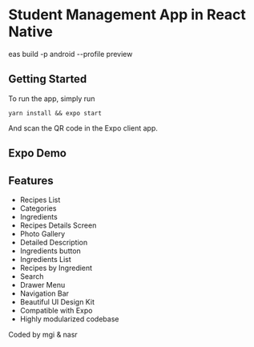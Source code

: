 # Student Management App in React Native


 eas build -p android --profile preview

## Getting Started

To run the app, simply run

```yarn install && expo start```

And scan the QR code in the Expo client app.

## Expo Demo


## Features

- Recipes List
- Categories
- Ingredients
- Recipes Details Screen
- Photo Gallery
- Detailed Description
- Ingredients button
- Ingredients List
- Recipes by Ingredient
- Search
- Drawer Menu
- Navigation Bar
- Beautiful UI Design Kit
- Compatible with Expo
- Highly modularized codebase

Coded by mgi & nasr 
